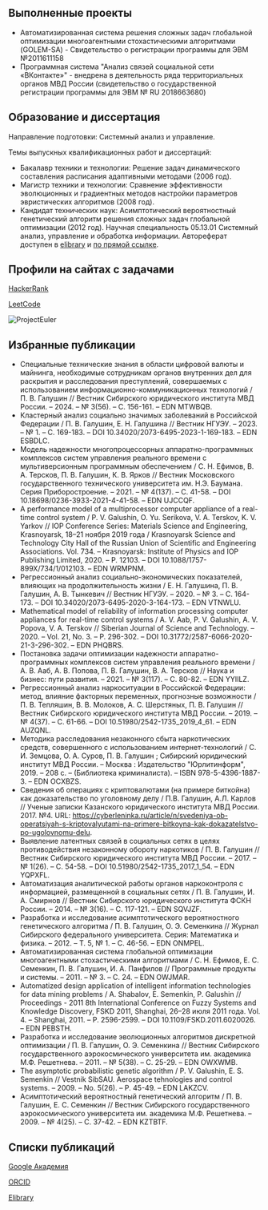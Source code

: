 ## Выполненные проекты
- Автоматизированная система решения сложных задач глобальной оптимизации многоагентными стохастическими алгоритмами (GOLEM-SA) - Свидетельство о регистрации программы для ЭВМ №2011611158
- Программная система "Анализ связей социальной сети «ВКонтакте»" - внедрена в деятельность ряда территориальных органов МВД России (свидетельство о государственной регистрации программы для ЭВМ № RU 2018663680)

## Образование и диссертация

Направление подготовки: Системный анализ и управление.

Темы выпускных квалификационных работ и диссертаций:
- Бакалавр техники и технологии: Решение задач динамического составления расписания адаптивными методами (2006 год).
- Магистр техники и технологии: Сравнение эффективности эволюционных и градиентных методов настройки параметров эвристических алгоритмов (2008 год).
- Кандидат технических наук: Асимптотический вероятностный генетический алгоритм решения сложных задач глобальной оптимизации (2012 год). Научная специальность 05.13.01 Системный анализ, управление и обработка информации. Автореферат доступен в [elibrary](https://www.elibrary.ru/item.asp?id=19381517) и [по прямой ссылке](https://viewer.rsl.ru/ru/rsl01005042551?page=1&rotate=0&theme=white). 

## Профили на сайтах с задачами
[HackerRank](https://www.hackerrank.com/profile/galushin)

[LeetCode](https://leetcode.com/u/galushin/)

![ProjectEuler](https://projecteuler.net/profile/galushin.png)

## Избранные публикации

- Специальные технические знания в области цифровой валюты и майнинга, необходимые сотрудникам органов внутренних дел для раскрытия и расследования преступлений, совершаемых с использованием информационно-коммуникационных технологий / П. В. Галушин // Вестник Сибирского юридического института МВД России. – 2024. – № 3(56). – С. 156-161. – EDN MTWBQB.
- Кластерный анализ социально значимых заболеваний в Российской Федерации / П. В. Галушин, Е. Н. Галушина // Вестник НГУЭУ. – 2023. – № 1. – С. 169-183. – DOI 10.34020/2073-6495-2023-1-169-183. – EDN ESBDLC.
- Модель надежности многопроцессорных аппаратно-программных комплексов систем управления реального времени с мультиверсионным программным обеспечением / С. Н. Ефимов, В. А. Терсков, П. В. Галушин, К. В. Ярков // Вестник Московского государственного технического университета им. Н.Э. Баумана. Серия Приборостроение. – 2021. – № 4(137). – С. 41-58. – DOI 10.18698/0236-3933-2021-4-41-58. – EDN UJCCQF.
- A performance model of a multiprocessor computer appliance of a real-time control system / P. V. Galushin, O. Yu. Serikova, V. A. Terskov, K. V. Yarkov // IOP Conference Series: Materials Science and Engineering, Krasnoyarsk, 18–21 ноября 2019 года / Krasnoyarsk Science and Technology City Hall of the Russian Union of Scientific and Engineering Associations. Vol. 734. – Krasnoyarsk: Institute of Physics and IOP Publishing Limited, 2020. – P. 12103. – DOI 10.1088/1757-899X/734/1/012103. – EDN WRMPNM.
- Регрессионный анализ социально-экономических показателей, влияющих на продолжительность жизни / Е. Н. Галушина, П. В. Галушин, А. В. Тынкевич // Вестник НГУЭУ. – 2020. – № 3. – С. 164-173. – DOI 10.34020/2073-6495-2020-3-164-173. – EDN VTNWLU.
- Mathematical model of reliability of information processing computer appliances for real-time control systems / A. V. Aab, P. V. Galushin, A. V. Popova, V. A. Terskov // Siberian Journal of Science and Technology. – 2020. – Vol. 21, No. 3. – P. 296-302. – DOI 10.31772/2587-6066-2020-21-3-296-302. – EDN PHQBRS.
- Постановка задачи оптимизации надежности аппаратно-программных комплексов систем управления реального времени / А. В. Ааб, А. В. Попова, П. В. Галушин, В. А. Терсков // Наука и бизнес: пути развития. – 2021. – № 3(117). – С. 80-82. – EDN YYIILZ.
- Регрессионный анализ наркоситуации в Российской Федерации: метод, влияние факторных переменных, прогнозные возможности / П. В. Тепляшин, В. В. Молоков, А. С. Шерстяных, П. В. Галушин // Вестник Сибирского юридического института МВД России. – 2019. – № 4(37). – С. 61-66. – DOI 10.51980/2542-1735_2019_4_61. – EDN AUZQNL.
- Методика расследования незаконного сбыта наркотических средств, совершенного с использованием интернет-технологий / С. И. Земцова, О. А. Суров, П. В. Галушин ; Сибирский юридический институт МВД России. – Москва : Издательство "Юрлитинформ", 2019. – 208 с. – (Библиотека криминалиста). – ISBN 978-5-4396-1887-3. – EDN OCXBZS.
- Сведения об операциях с криптовалютами (на примере биткойна) как доказательство по уголовному делу / П.В. Галушин, А.Л. Карлов // Ученые записки Казанского юридического института МВД России. 2017. №4. URL: https://cyberleninka.ru/article/n/svedeniya-ob-operatsiyah-s-kriptovalyutami-na-primere-bitkoyna-kak-dokazatelstvo-po-ugolovnomu-delu.
- Выявление латентных связей в социальных сетях в целях противодействия незаконному обороту наркотиков / П. В. Галушин // Вестник Сибирского юридического института МВД России. – 2017. – № 1(26). – С. 54-58. – DOI 10.51980/2542-1735_2017_1_54. – EDN YQPXFL.
- Автоматизация аналитической работы органов наркоконтроля с информацией, размещенной в социальных сетях / П. В. Галушин, И. А. Смирнов // Вестник Сибирского юридического института ФСКН России. – 2014. – № 3(16). – С. 117-121. – EDN SQVJZF.
- Разработка и исследование асимптотического вероятностного генетического алгоритма / П. В. Галушин, О. Э. Семенкина // Журнал Сибирского федерального университета. Серия: Математика и физика. – 2012. – Т. 5, № 1. – С. 46-56. – EDN ONMPEL.
- Автоматизированная система глобальной оптимизации многоагентными стохастическими алгоритмами / С. Н. Ефимов, Е. С. Семенкин, П. В. Галушин, И. А. Панфилов // Программные продукты и системы. – 2011. – № 3. – С. 24. – EDN OWJMAR.
- Automatized design application of intelligent information technologies for data mining problems / A. Shabalov, E. Semenkin, P. Galushin // Proceedings - 2011 8th International Conference on Fuzzy Systems and Knowledge Discovery, FSKD 2011, Shanghai, 26–28 июля 2011 года. Vol. 4. – Shanghai, 2011. – P. 2596-2599. – DOI 10.1109/FSKD.2011.6020026. – EDN PEBSTH.
- Разработка и исследование эволюционных алгоритмов дискретной оптимизации / П. В. Галушин, О. Э. Семенкина // Вестник Сибирского государственного аэрокосмического университета им. академика М.Ф. Решетнева. – 2011. – № 5(38). – С. 25-29. – EDN OWXWMB.
- The asymptotic probabilistic genetic algorithm / P. V. Galushin, E. S. Semenkin // Vestnik SibSAU. Aerospace tehnologies and control systems. – 2009. – No. 5(26). – P. 45-49. – EDN LAKZCV.
- Асимптотический вероятностный генетический алгоритм / П. В. Галушин, Е. С. Семенкин // Вестник Сибирского государственного аэрокосмического университета им. академика М.Ф. Решетнева. – 2009. – № 4(25). – С. 37-42. – EDN KZTBTF.
  
## Списки публикаций
[Google Академия](https://scholar.google.ru/citations?hl=ru&user=V97AJsIAAAAJ)

[ORCID](https://orcid.org/0000-0002-8270-9560)

[Elibrary](https://www.elibrary.ru/author_profile.asp?id=616783)
